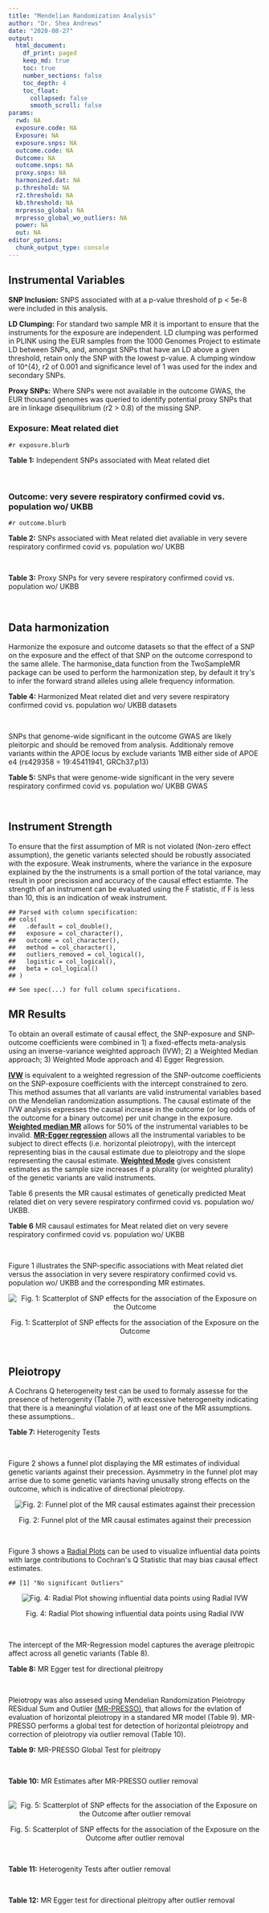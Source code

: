 ```yaml
---
title: "Mendelian Randomization Analysis"
author: "Dr. Shea Andrews"
date: "2020-08-27"
output:
  html_document:
    df_print: paged
    keep_md: true
    toc: true
    number_sections: false
    toc_depth: 4
    toc_float:
      collapsed: false
      smooth_scroll: false
params:
  rwd: NA
  exposure.code: NA
  Exposure: NA
  exposure.snps: NA
  outcome.code: NA
  Outcome: NA
  outcome.snps: NA
  proxy.snps: NA
  harmonized.dat: NA
  p.threshold: NA
  r2.threshold: NA
  kb.threshold: NA
  mrpresso_global: NA
  mrpresso_global_wo_outliers: NA
  power: NA
  out: NA
editor_options:
  chunk_output_type: console
---
```







## Instrumental Variables
**SNP Inclusion:** SNPS associated with at a p-value threshold of p < 5e-8 were included in this analysis.
<br>

**LD Clumping:** For standard two sample MR it is important to ensure that the instruments for the exposure are independent. LD clumping was performed in PLINK using the EUR samples from the 1000 Genomes Project to estimate LD between SNPs, and, amongst SNPs that have an LD above a given threshold, retain only the SNP with the lowest p-value. A clumping window of 10^{4}, r2 of 0.001 and significance level of 1 was used for the index and secondary SNPs.
<br>

**Proxy SNPs:** Where SNPs were not available in the outcome GWAS, the EUR thousand genomes was queried to identify potential proxy SNPs that are in linkage disequilibrium (r2 > 0.8) of the missing SNP.
<br>

### Exposure: Meat related diet
`#r exposure.blurb`
<br>

**Table 1:** Independent SNPs associated with Meat related diet
<div data-pagedtable="false">
  <script data-pagedtable-source type="application/json">
{"columns":[{"label":["SNP"],"name":[1],"type":["chr"],"align":["left"]},{"label":["CHROM"],"name":[2],"type":["dbl"],"align":["right"]},{"label":["POS"],"name":[3],"type":["dbl"],"align":["right"]},{"label":["REF"],"name":[4],"type":["chr"],"align":["left"]},{"label":["ALT"],"name":[5],"type":["chr"],"align":["left"]},{"label":["AF"],"name":[6],"type":["dbl"],"align":["right"]},{"label":["BETA"],"name":[7],"type":["dbl"],"align":["right"]},{"label":["SE"],"name":[8],"type":["dbl"],"align":["right"]},{"label":["Z"],"name":[9],"type":["dbl"],"align":["right"]},{"label":["P"],"name":[10],"type":["dbl"],"align":["right"]},{"label":["N"],"name":[11],"type":["dbl"],"align":["right"]},{"label":["TRAIT"],"name":[12],"type":["chr"],"align":["left"]}],"data":[{"1":"rs2815753","2":"1","3":"72812324","4":"G","5":"A","6":"0.601201","7":"-0.0183605","8":"0.00247730","9":"-7.41150","10":"1.2e-13","11":"335576","12":"meat_diet"},{"1":"rs506589","2":"1","3":"177894287","4":"T","5":"C","6":"0.206119","7":"-0.0164985","8":"0.00300566","9":"-5.48914","10":"4.0e-08","11":"335576","12":"meat_diet"},{"1":"rs36016753","2":"1","3":"187269477","4":"G","5":"A","6":"0.405961","7":"0.0139536","8":"0.00248123","9":"5.62366","10":"1.9e-08","11":"335576","12":"meat_diet"},{"1":"rs10900457","2":"1","3":"205146726","4":"G","5":"A","6":"0.621425","7":"-0.0143457","8":"0.00250486","9":"-5.72715","10":"1.0e-08","11":"335576","12":"meat_diet"},{"1":"rs62106258","2":"2","3":"417167","4":"T","5":"C","6":"0.048512","7":"0.0362759","8":"0.00564869","9":"6.42200","10":"1.3e-10","11":"335576","12":"meat_diet"},{"1":"rs7644667","2":"3","3":"69040601","4":"T","5":"C","6":"0.547560","7":"0.0142657","8":"0.00243810","9":"5.85115","10":"4.9e-09","11":"335576","12":"meat_diet"},{"1":"rs13340130","2":"3","3":"81790970","4":"A","5":"T","6":"0.346035","7":"0.0146033","8":"0.00255453","9":"5.71663","10":"1.1e-08","11":"335576","12":"meat_diet"},{"1":"rs701760","2":"4","3":"113439212","4":"C","5":"G","6":"0.483589","7":"-0.0134451","8":"0.00243618","9":"-5.51893","10":"3.4e-08","11":"335576","12":"meat_diet"},{"1":"rs300046","2":"5","3":"37081705","4":"A","5":"G","6":"0.453693","7":"0.0134073","8":"0.00245446","9":"5.46242","10":"4.7e-08","11":"335576","12":"meat_diet"},{"1":"rs10064431","2":"5","3":"92950673","4":"T","5":"C","6":"0.524467","7":"0.0159263","8":"0.00243369","9":"6.54410","10":"6.0e-11","11":"335576","12":"meat_diet"},{"1":"rs806794","2":"6","3":"26200677","4":"A","5":"G","6":"0.270603","7":"-0.0197927","8":"0.00273532","9":"-7.23597","10":"4.6e-13","11":"335576","12":"meat_diet"},{"1":"rs35797675","2":"7","3":"72878044","4":"T","5":"G","6":"0.212993","7":"-0.0199499","8":"0.00300577","9":"-6.63720","10":"3.2e-11","11":"335576","12":"meat_diet"},{"1":"rs11772832","2":"7","3":"135073047","4":"T","5":"C","6":"0.398899","7":"-0.0135343","8":"0.00248076","9":"-5.45571","10":"4.9e-08","11":"335576","12":"meat_diet"},{"1":"rs10125463","2":"9","3":"15677925","4":"A","5":"T","6":"0.506358","7":"0.0206152","8":"0.00244783","9":"8.42183","10":"3.7e-17","11":"335576","12":"meat_diet"},{"1":"rs6478868","2":"9","3":"131927092","4":"T","5":"C","6":"0.315903","7":"-0.0171298","8":"0.00262040","9":"-6.53709","10":"6.3e-11","11":"335576","12":"meat_diet"},{"1":"rs1912286","2":"10","3":"87318888","4":"G","5":"A","6":"0.665374","7":"0.0158809","8":"0.00257568","9":"6.16571","10":"7.0e-10","11":"335576","12":"meat_diet"},{"1":"rs3909727","2":"11","3":"126587382","4":"A","5":"G","6":"0.835788","7":"0.0185228","8":"0.00328005","9":"5.64711","10":"1.6e-08","11":"335576","12":"meat_diet"},{"1":"rs4759074","2":"12","3":"54664097","4":"C","5":"T","6":"0.410809","7":"0.0147949","8":"0.00246406","9":"6.00428","10":"1.9e-09","11":"335576","12":"meat_diet"},{"1":"rs12103229","2":"16","3":"74167594","4":"C","5":"A","6":"0.547810","7":"-0.0138449","8":"0.00244789","9":"-5.65585","10":"1.6e-08","11":"335576","12":"meat_diet"},{"1":"rs12232804","2":"19","3":"42677807","4":"C","5":"T","6":"0.112306","7":"0.0228620","8":"0.00385512","9":"5.93030","10":"3.0e-09","11":"335576","12":"meat_diet"},{"1":"rs429358","2":"19","3":"45411941","4":"T","5":"C","6":"0.155607","7":"-0.0242948","8":"0.00335552","9":"-7.24025","10":"4.5e-13","11":"335576","12":"meat_diet"},{"1":"rs79564737","2":"20","3":"43408372","4":"G","5":"A","6":"0.306786","7":"-0.0151755","8":"0.00264239","9":"-5.74310","10":"9.3e-09","11":"335576","12":"meat_diet"},{"1":"rs136528","2":"22","3":"27245262","4":"G","5":"C","6":"0.381980","7":"0.0149240","8":"0.00252151","9":"5.91868","10":"3.2e-09","11":"335576","12":"meat_diet"},{"1":"rs139911","2":"22","3":"40704052","4":"C","5":"T","6":"0.576683","7":"0.0141502","8":"0.00247127","9":"5.72588","10":"1.0e-08","11":"335576","12":"meat_diet"}],"options":{"columns":{"min":{},"max":[10]},"rows":{"min":[10],"max":[10]},"pages":{}}}
  </script>
</div>
<br>

### Outcome: very severe respiratory confirmed covid vs. population wo/ UKBB
`#r outcome.blurb`
<br>

**Table 2:** SNPs associated with Meat related diet avaliable in very severe respiratory confirmed covid vs. population wo/ UKBB
<div data-pagedtable="false">
  <script data-pagedtable-source type="application/json">
{"columns":[{"label":["SNP"],"name":[1],"type":["chr"],"align":["left"]},{"label":["CHROM"],"name":[2],"type":["dbl"],"align":["right"]},{"label":["POS"],"name":[3],"type":["dbl"],"align":["right"]},{"label":["REF"],"name":[4],"type":["chr"],"align":["left"]},{"label":["ALT"],"name":[5],"type":["chr"],"align":["left"]},{"label":["AF"],"name":[6],"type":["dbl"],"align":["right"]},{"label":["BETA"],"name":[7],"type":["dbl"],"align":["right"]},{"label":["SE"],"name":[8],"type":["dbl"],"align":["right"]},{"label":["Z"],"name":[9],"type":["dbl"],"align":["right"]},{"label":["P"],"name":[10],"type":["dbl"],"align":["right"]},{"label":["N"],"name":[11],"type":["dbl"],"align":["right"]},{"label":["TRAIT"],"name":[12],"type":["chr"],"align":["left"]}],"data":[{"1":"rs2815753","2":"1","3":"72812324","4":"G","5":"A","6":"0.6151180","7":"-2.1444e-01","8":"0.090656","9":"-2.3654253442","10":"0.01801","11":"2","12":"very_severe_respiratory_confirmed_covid_vs._population__woUKBB"},{"1":"rs506589","2":"1","3":"177894287","4":"T","5":"C","6":"0.1627910","7":"-2.4078e-03","8":"0.114470","9":"-0.0210343321","10":"0.98320","11":"2","12":"very_severe_respiratory_confirmed_covid_vs._population__woUKBB"},{"1":"rs36016753","2":"1","3":"187269477","4":"G","5":"A","6":"0.4233860","7":"-7.0657e-02","8":"0.086527","9":"-0.8165890416","10":"0.41420","11":"2","12":"very_severe_respiratory_confirmed_covid_vs._population__woUKBB"},{"1":"rs10900457","2":"1","3":"205146726","4":"G","5":"A","6":"0.5934310","7":"-5.6493e-02","8":"0.085653","9":"-0.6595565830","10":"0.50950","11":"2","12":"very_severe_respiratory_confirmed_covid_vs._population__woUKBB"},{"1":"rs62106258","2":"2","3":"417167","4":"T","5":"C","6":"0.0351322","7":"-1.0357e-02","8":"0.191550","9":"-0.0540694336","10":"0.95690","11":"2","12":"very_severe_respiratory_confirmed_covid_vs._population__woUKBB"},{"1":"rs7644667","2":"3","3":"69040601","4":"T","5":"C","6":"0.5276360","7":"-1.1273e-01","8":"0.084634","9":"-1.3319706028","10":"0.18290","11":"2","12":"very_severe_respiratory_confirmed_covid_vs._population__woUKBB"},{"1":"rs13340130","2":"3","3":"81790970","4":"A","5":"T","6":"0.3771860","7":"1.9581e-01","8":"0.092526","9":"2.1162700214","10":"0.03433","11":"2","12":"very_severe_respiratory_confirmed_covid_vs._population__woUKBB"},{"1":"rs701760","2":"4","3":"113439212","4":"C","5":"G","6":"0.4443840","7":"9.3442e-04","8":"0.084451","9":"0.0110646410","10":"0.99120","11":"2","12":"very_severe_respiratory_confirmed_covid_vs._population__woUKBB"},{"1":"rs300046","2":"5","3":"37081705","4":"A","5":"G","6":"0.4833940","7":"-2.2388e-05","8":"0.084863","9":"-0.0002638134","10":"0.99980","11":"2","12":"very_severe_respiratory_confirmed_covid_vs._population__woUKBB"},{"1":"rs10064431","2":"5","3":"92950673","4":"T","5":"C","6":"0.4847380","7":"-5.6942e-02","8":"0.085024","9":"-0.6697167858","10":"0.50300","11":"2","12":"very_severe_respiratory_confirmed_covid_vs._population__woUKBB"},{"1":"rs806794","2":"6","3":"26200677","4":"A","5":"G","6":"0.3497100","7":"4.2640e-02","8":"0.088015","9":"0.4844628756","10":"0.62810","11":"2","12":"very_severe_respiratory_confirmed_covid_vs._population__woUKBB"},{"1":"rs35797675","2":"7","3":"72878044","4":"T","5":"G","6":"0.2021910","7":"-2.2907e-01","8":"0.114840","9":"-1.9946882619","10":"0.04608","11":"2","12":"very_severe_respiratory_confirmed_covid_vs._population__woUKBB"},{"1":"rs11772832","2":"7","3":"135073047","4":"T","5":"C","6":"0.3783980","7":"-1.1634e-02","8":"0.085856","9":"-0.1355059635","10":"0.89220","11":"2","12":"very_severe_respiratory_confirmed_covid_vs._population__woUKBB"},{"1":"rs1912286","2":"10","3":"87318888","4":"G","5":"A","6":"0.7193400","7":"8.1424e-02","8":"0.086152","9":"0.9451202526","10":"0.34460","11":"2","12":"very_severe_respiratory_confirmed_covid_vs._population__woUKBB"},{"1":"rs4759074","2":"12","3":"54664097","4":"C","5":"T","6":"0.4335880","7":"4.3710e-02","8":"0.086813","9":"0.5034960202","10":"0.61460","11":"2","12":"very_severe_respiratory_confirmed_covid_vs._population__woUKBB"},{"1":"rs12103229","2":"16","3":"74167594","4":"C","5":"A","6":"0.5579580","7":"2.6770e-02","8":"0.085015","9":"0.3148856084","10":"0.75280","11":"2","12":"very_severe_respiratory_confirmed_covid_vs._population__woUKBB"},{"1":"rs12232804","2":"19","3":"42677807","4":"C","5":"T","6":"0.0881381","7":"1.4395e-01","8":"0.129570","9":"1.1109824805","10":"0.26660","11":"2","12":"very_severe_respiratory_confirmed_covid_vs._population__woUKBB"},{"1":"rs429358","2":"19","3":"45411941","4":"T","5":"C","6":"0.1318100","7":"1.1958e-01","8":"0.141130","9":"0.8473039042","10":"0.39680","11":"2","12":"very_severe_respiratory_confirmed_covid_vs._population__woUKBB"},{"1":"rs79564737","2":"20","3":"43408372","4":"G","5":"A","6":"0.2762250","7":"-1.6152e-01","8":"0.094051","9":"-1.7173661099","10":"0.08591","11":"2","12":"very_severe_respiratory_confirmed_covid_vs._population__woUKBB"},{"1":"rs136528","2":"22","3":"27245262","4":"G","5":"C","6":"0.3930910","7":"2.6123e-02","8":"0.089364","9":"0.2923212927","10":"0.77000","11":"2","12":"very_severe_respiratory_confirmed_covid_vs._population__woUKBB"},{"1":"rs139911","2":"22","3":"40704052","4":"C","5":"T","6":"0.5937390","7":"-2.5609e-02","8":"0.086790","9":"-0.2950685563","10":"0.76790","11":"2","12":"very_severe_respiratory_confirmed_covid_vs._population__woUKBB"},{"1":"rs10125463","2":"NA","3":"NA","4":"NA","5":"NA","6":"NA","7":"NA","8":"NA","9":"NA","10":"NA","11":"NA","12":"NA"},{"1":"rs6478868","2":"NA","3":"NA","4":"NA","5":"NA","6":"NA","7":"NA","8":"NA","9":"NA","10":"NA","11":"NA","12":"NA"},{"1":"rs3909727","2":"NA","3":"NA","4":"NA","5":"NA","6":"NA","7":"NA","8":"NA","9":"NA","10":"NA","11":"NA","12":"NA"}],"options":{"columns":{"min":{},"max":[10]},"rows":{"min":[10],"max":[10]},"pages":{}}}
  </script>
</div>
<br>

**Table 3:** Proxy SNPs for very severe respiratory confirmed covid vs. population wo/ UKBB
<div data-pagedtable="false">
  <script data-pagedtable-source type="application/json">
{"columns":[{"label":["target_snp"],"name":[1],"type":["chr"],"align":["left"]},{"label":["proxy_snp"],"name":[2],"type":["chr"],"align":["left"]},{"label":["ld.r2"],"name":[3],"type":["dbl"],"align":["right"]},{"label":["Dprime"],"name":[4],"type":["dbl"],"align":["right"]},{"label":["PHASE"],"name":[5],"type":["chr"],"align":["left"]},{"label":["X12"],"name":[6],"type":["lgl"],"align":["right"]},{"label":["CHROM"],"name":[7],"type":["dbl"],"align":["right"]},{"label":["POS"],"name":[8],"type":["dbl"],"align":["right"]},{"label":["REF.proxy"],"name":[9],"type":["chr"],"align":["left"]},{"label":["ALT.proxy"],"name":[10],"type":["chr"],"align":["left"]},{"label":["AF"],"name":[11],"type":["dbl"],"align":["right"]},{"label":["BETA"],"name":[12],"type":["dbl"],"align":["right"]},{"label":["SE"],"name":[13],"type":["dbl"],"align":["right"]},{"label":["Z"],"name":[14],"type":["dbl"],"align":["right"]},{"label":["P"],"name":[15],"type":["dbl"],"align":["right"]},{"label":["N"],"name":[16],"type":["dbl"],"align":["right"]},{"label":["TRAIT"],"name":[17],"type":["chr"],"align":["left"]},{"label":["ref"],"name":[18],"type":["chr"],"align":["left"]},{"label":["ref.proxy"],"name":[19],"type":["chr"],"align":["left"]},{"label":["alt"],"name":[20],"type":["chr"],"align":["left"]},{"label":["alt.proxy"],"name":[21],"type":["chr"],"align":["left"]},{"label":["ALT"],"name":[22],"type":["chr"],"align":["left"]},{"label":["REF"],"name":[23],"type":["chr"],"align":["left"]},{"label":["proxy.outcome"],"name":[24],"type":["lgl"],"align":["right"]}],"data":[{"1":"rs10125463","2":"rs6474946","3":"0.992051","4":"1","5":"TT/AC","6":"NA","7":"9","8":"15674969","9":"C","10":"T","11":"0.504380","12":"0.0817460","13":"0.084358","14":"0.96903672","15":"0.3325","16":"2","17":"very_severe_respiratory_confirmed_covid_vs._population__woUKBB","18":"T","19":"T","20":"A","21":"C","22":"T","23":"A","24":"TRUE"},{"1":"rs6478868","2":"rs12057089","3":"0.990173","4":"1","5":"CT/TC","6":"NA","7":"9","8":"131929957","9":"C","10":"T","11":"0.264627","12":"-0.0082661","13":"0.093163","14":"-0.08872728","15":"0.9293","16":"2","17":"very_severe_respiratory_confirmed_covid_vs._population__woUKBB","18":"C","19":"T","20":"T","21":"C","22":"C","23":"T","24":"TRUE"},{"1":"rs3909727","2":"rs3909726","3":"1.000000","4":"1","5":"AG/GA","6":"NA","7":"11","8":"126587391","9":"G","10":"A","11":"0.840235","12":"0.1123700","13":"0.110580","14":"1.01618738","15":"0.3095","16":"2","17":"very_severe_respiratory_confirmed_covid_vs._population__woUKBB","18":"A","19":"G","20":"G","21":"A","22":"G","23":"A","24":"TRUE"}],"options":{"columns":{"min":{},"max":[10]},"rows":{"min":[10],"max":[10]},"pages":{}}}
  </script>
</div>
<br>

## Data harmonization
Harmonize the exposure and outcome datasets so that the effect of a SNP on the exposure and the effect of that SNP on the outcome correspond to the same allele. The harmonise_data function from the TwoSampleMR package can be used to perform the harmonization step, by default it try's to infer the forward strand alleles using allele frequency information.
<br>

**Table 4:** Harmonized Meat related diet and very severe respiratory confirmed covid vs. population wo/ UKBB datasets
<div data-pagedtable="false">
  <script data-pagedtable-source type="application/json">
{"columns":[{"label":["SNP"],"name":[1],"type":["chr"],"align":["left"]},{"label":["effect_allele.exposure"],"name":[2],"type":["chr"],"align":["left"]},{"label":["other_allele.exposure"],"name":[3],"type":["chr"],"align":["left"]},{"label":["effect_allele.outcome"],"name":[4],"type":["chr"],"align":["left"]},{"label":["other_allele.outcome"],"name":[5],"type":["chr"],"align":["left"]},{"label":["beta.exposure"],"name":[6],"type":["dbl"],"align":["right"]},{"label":["beta.outcome"],"name":[7],"type":["dbl"],"align":["right"]},{"label":["eaf.exposure"],"name":[8],"type":["dbl"],"align":["right"]},{"label":["eaf.outcome"],"name":[9],"type":["dbl"],"align":["right"]},{"label":["remove"],"name":[10],"type":["lgl"],"align":["right"]},{"label":["palindromic"],"name":[11],"type":["lgl"],"align":["right"]},{"label":["ambiguous"],"name":[12],"type":["lgl"],"align":["right"]},{"label":["id.outcome"],"name":[13],"type":["chr"],"align":["left"]},{"label":["chr.outcome"],"name":[14],"type":["dbl"],"align":["right"]},{"label":["pos.outcome"],"name":[15],"type":["dbl"],"align":["right"]},{"label":["se.outcome"],"name":[16],"type":["dbl"],"align":["right"]},{"label":["z.outcome"],"name":[17],"type":["dbl"],"align":["right"]},{"label":["pval.outcome"],"name":[18],"type":["dbl"],"align":["right"]},{"label":["samplesize.outcome"],"name":[19],"type":["dbl"],"align":["right"]},{"label":["outcome"],"name":[20],"type":["chr"],"align":["left"]},{"label":["mr_keep.outcome"],"name":[21],"type":["lgl"],"align":["right"]},{"label":["pval_origin.outcome"],"name":[22],"type":["chr"],"align":["left"]},{"label":["chr.exposure"],"name":[23],"type":["dbl"],"align":["right"]},{"label":["pos.exposure"],"name":[24],"type":["dbl"],"align":["right"]},{"label":["se.exposure"],"name":[25],"type":["dbl"],"align":["right"]},{"label":["z.exposure"],"name":[26],"type":["dbl"],"align":["right"]},{"label":["pval.exposure"],"name":[27],"type":["dbl"],"align":["right"]},{"label":["samplesize.exposure"],"name":[28],"type":["dbl"],"align":["right"]},{"label":["exposure"],"name":[29],"type":["chr"],"align":["left"]},{"label":["mr_keep.exposure"],"name":[30],"type":["lgl"],"align":["right"]},{"label":["pval_origin.exposure"],"name":[31],"type":["chr"],"align":["left"]},{"label":["id.exposure"],"name":[32],"type":["chr"],"align":["left"]},{"label":["action"],"name":[33],"type":["dbl"],"align":["right"]},{"label":["mr_keep"],"name":[34],"type":["lgl"],"align":["right"]},{"label":["pt"],"name":[35],"type":["dbl"],"align":["right"]},{"label":["pleitropy_keep"],"name":[36],"type":["lgl"],"align":["right"]},{"label":["mrpresso_RSSobs"],"name":[37],"type":["lgl"],"align":["right"]},{"label":["mrpresso_pval"],"name":[38],"type":["lgl"],"align":["right"]},{"label":["mrpresso_keep"],"name":[39],"type":["lgl"],"align":["right"]}],"data":[{"1":"rs10064431","2":"C","3":"T","4":"C","5":"T","6":"0.0159263","7":"-5.6942e-02","8":"0.524467","9":"0.4847380","10":"FALSE","11":"FALSE","12":"FALSE","13":"azzrXd","14":"5","15":"92950673","16":"0.085024","17":"-0.6697167858","18":"0.50300","19":"2","20":"covidhgi2020anaA2v2woUKBB","21":"TRUE","22":"reported","23":"5","24":"92950673","25":"0.00243369","26":"6.54410","27":"6.0e-11","28":"335576","29":"Niarchou2020meat","30":"TRUE","31":"reported","32":"emd8SJ","33":"2","34":"TRUE","35":"5e-08","36":"TRUE","37":"NA","38":"NA","39":"TRUE"},{"1":"rs10125463","2":"T","3":"A","4":"T","5":"A","6":"0.0206152","7":"8.1746e-02","8":"0.506358","9":"0.5043800","10":"FALSE","11":"TRUE","12":"TRUE","13":"azzrXd","14":"9","15":"15674969","16":"0.084358","17":"0.9690367244","18":"0.33250","19":"2","20":"covidhgi2020anaA2v2woUKBB","21":"TRUE","22":"reported","23":"9","24":"15677925","25":"0.00244783","26":"8.42183","27":"3.7e-17","28":"335576","29":"Niarchou2020meat","30":"TRUE","31":"reported","32":"emd8SJ","33":"2","34":"FALSE","35":"5e-08","36":"TRUE","37":"NA","38":"NA","39":"NA"},{"1":"rs10900457","2":"A","3":"G","4":"A","5":"G","6":"-0.0143457","7":"-5.6493e-02","8":"0.621425","9":"0.5934310","10":"FALSE","11":"FALSE","12":"FALSE","13":"azzrXd","14":"1","15":"205146726","16":"0.085653","17":"-0.6595565830","18":"0.50950","19":"2","20":"covidhgi2020anaA2v2woUKBB","21":"TRUE","22":"reported","23":"1","24":"205146726","25":"0.00250486","26":"-5.72715","27":"1.0e-08","28":"335576","29":"Niarchou2020meat","30":"TRUE","31":"reported","32":"emd8SJ","33":"2","34":"TRUE","35":"5e-08","36":"TRUE","37":"NA","38":"NA","39":"TRUE"},{"1":"rs11772832","2":"C","3":"T","4":"C","5":"T","6":"-0.0135343","7":"-1.1634e-02","8":"0.398899","9":"0.3783980","10":"FALSE","11":"FALSE","12":"FALSE","13":"azzrXd","14":"7","15":"135073047","16":"0.085856","17":"-0.1355059635","18":"0.89220","19":"2","20":"covidhgi2020anaA2v2woUKBB","21":"TRUE","22":"reported","23":"7","24":"135073047","25":"0.00248076","26":"-5.45571","27":"4.9e-08","28":"335576","29":"Niarchou2020meat","30":"TRUE","31":"reported","32":"emd8SJ","33":"2","34":"TRUE","35":"5e-08","36":"TRUE","37":"NA","38":"NA","39":"TRUE"},{"1":"rs12103229","2":"A","3":"C","4":"A","5":"C","6":"-0.0138449","7":"2.6770e-02","8":"0.547810","9":"0.5579580","10":"FALSE","11":"FALSE","12":"FALSE","13":"azzrXd","14":"16","15":"74167594","16":"0.085015","17":"0.3148856084","18":"0.75280","19":"2","20":"covidhgi2020anaA2v2woUKBB","21":"TRUE","22":"reported","23":"16","24":"74167594","25":"0.00244789","26":"-5.65585","27":"1.6e-08","28":"335576","29":"Niarchou2020meat","30":"TRUE","31":"reported","32":"emd8SJ","33":"2","34":"TRUE","35":"5e-08","36":"TRUE","37":"NA","38":"NA","39":"TRUE"},{"1":"rs12232804","2":"T","3":"C","4":"T","5":"C","6":"0.0228620","7":"1.4395e-01","8":"0.112306","9":"0.0881381","10":"FALSE","11":"FALSE","12":"FALSE","13":"azzrXd","14":"19","15":"42677807","16":"0.129570","17":"1.1109824805","18":"0.26660","19":"2","20":"covidhgi2020anaA2v2woUKBB","21":"TRUE","22":"reported","23":"19","24":"42677807","25":"0.00385512","26":"5.93030","27":"3.0e-09","28":"335576","29":"Niarchou2020meat","30":"TRUE","31":"reported","32":"emd8SJ","33":"2","34":"TRUE","35":"5e-08","36":"TRUE","37":"NA","38":"NA","39":"TRUE"},{"1":"rs13340130","2":"T","3":"A","4":"T","5":"A","6":"0.0146033","7":"1.9581e-01","8":"0.346035","9":"0.3771860","10":"FALSE","11":"TRUE","12":"FALSE","13":"azzrXd","14":"3","15":"81790970","16":"0.092526","17":"2.1162700214","18":"0.03433","19":"2","20":"covidhgi2020anaA2v2woUKBB","21":"TRUE","22":"reported","23":"3","24":"81790970","25":"0.00255453","26":"5.71663","27":"1.1e-08","28":"335576","29":"Niarchou2020meat","30":"TRUE","31":"reported","32":"emd8SJ","33":"2","34":"TRUE","35":"5e-08","36":"TRUE","37":"NA","38":"NA","39":"TRUE"},{"1":"rs136528","2":"C","3":"G","4":"C","5":"G","6":"0.0149240","7":"2.6123e-02","8":"0.381980","9":"0.3930910","10":"FALSE","11":"TRUE","12":"FALSE","13":"azzrXd","14":"22","15":"27245262","16":"0.089364","17":"0.2923212927","18":"0.77000","19":"2","20":"covidhgi2020anaA2v2woUKBB","21":"TRUE","22":"reported","23":"22","24":"27245262","25":"0.00252151","26":"5.91868","27":"3.2e-09","28":"335576","29":"Niarchou2020meat","30":"TRUE","31":"reported","32":"emd8SJ","33":"2","34":"TRUE","35":"5e-08","36":"TRUE","37":"NA","38":"NA","39":"TRUE"},{"1":"rs139911","2":"T","3":"C","4":"T","5":"C","6":"0.0141502","7":"-2.5609e-02","8":"0.576683","9":"0.5937390","10":"FALSE","11":"FALSE","12":"FALSE","13":"azzrXd","14":"22","15":"40704052","16":"0.086790","17":"-0.2950685563","18":"0.76790","19":"2","20":"covidhgi2020anaA2v2woUKBB","21":"TRUE","22":"reported","23":"22","24":"40704052","25":"0.00247127","26":"5.72588","27":"1.0e-08","28":"335576","29":"Niarchou2020meat","30":"TRUE","31":"reported","32":"emd8SJ","33":"2","34":"TRUE","35":"5e-08","36":"TRUE","37":"NA","38":"NA","39":"TRUE"},{"1":"rs1912286","2":"A","3":"G","4":"A","5":"G","6":"0.0158809","7":"8.1424e-02","8":"0.665374","9":"0.7193400","10":"FALSE","11":"FALSE","12":"FALSE","13":"azzrXd","14":"10","15":"87318888","16":"0.086152","17":"0.9451202526","18":"0.34460","19":"2","20":"covidhgi2020anaA2v2woUKBB","21":"TRUE","22":"reported","23":"10","24":"87318888","25":"0.00257568","26":"6.16571","27":"7.0e-10","28":"335576","29":"Niarchou2020meat","30":"TRUE","31":"reported","32":"emd8SJ","33":"2","34":"TRUE","35":"5e-08","36":"TRUE","37":"NA","38":"NA","39":"TRUE"},{"1":"rs2815753","2":"A","3":"G","4":"A","5":"G","6":"-0.0183605","7":"-2.1444e-01","8":"0.601201","9":"0.6151180","10":"FALSE","11":"FALSE","12":"FALSE","13":"azzrXd","14":"1","15":"72812324","16":"0.090656","17":"-2.3654253442","18":"0.01801","19":"2","20":"covidhgi2020anaA2v2woUKBB","21":"TRUE","22":"reported","23":"1","24":"72812324","25":"0.00247730","26":"-7.41150","27":"1.2e-13","28":"335576","29":"Niarchou2020meat","30":"TRUE","31":"reported","32":"emd8SJ","33":"2","34":"TRUE","35":"5e-08","36":"TRUE","37":"NA","38":"NA","39":"TRUE"},{"1":"rs300046","2":"G","3":"A","4":"G","5":"A","6":"0.0134073","7":"-2.2388e-05","8":"0.453693","9":"0.4833940","10":"FALSE","11":"FALSE","12":"FALSE","13":"azzrXd","14":"5","15":"37081705","16":"0.084863","17":"-0.0002638134","18":"0.99980","19":"2","20":"covidhgi2020anaA2v2woUKBB","21":"TRUE","22":"reported","23":"5","24":"37081705","25":"0.00245446","26":"5.46242","27":"4.7e-08","28":"335576","29":"Niarchou2020meat","30":"TRUE","31":"reported","32":"emd8SJ","33":"2","34":"TRUE","35":"5e-08","36":"TRUE","37":"NA","38":"NA","39":"TRUE"},{"1":"rs35797675","2":"G","3":"T","4":"G","5":"T","6":"-0.0199499","7":"-2.2907e-01","8":"0.212993","9":"0.2021910","10":"FALSE","11":"FALSE","12":"FALSE","13":"azzrXd","14":"7","15":"72878044","16":"0.114840","17":"-1.9946882619","18":"0.04608","19":"2","20":"covidhgi2020anaA2v2woUKBB","21":"TRUE","22":"reported","23":"7","24":"72878044","25":"0.00300577","26":"-6.63720","27":"3.2e-11","28":"335576","29":"Niarchou2020meat","30":"TRUE","31":"reported","32":"emd8SJ","33":"2","34":"TRUE","35":"5e-08","36":"TRUE","37":"NA","38":"NA","39":"TRUE"},{"1":"rs36016753","2":"A","3":"G","4":"A","5":"G","6":"0.0139536","7":"-7.0657e-02","8":"0.405961","9":"0.4233860","10":"FALSE","11":"FALSE","12":"FALSE","13":"azzrXd","14":"1","15":"187269477","16":"0.086527","17":"-0.8165890416","18":"0.41420","19":"2","20":"covidhgi2020anaA2v2woUKBB","21":"TRUE","22":"reported","23":"1","24":"187269477","25":"0.00248123","26":"5.62366","27":"1.9e-08","28":"335576","29":"Niarchou2020meat","30":"TRUE","31":"reported","32":"emd8SJ","33":"2","34":"TRUE","35":"5e-08","36":"TRUE","37":"NA","38":"NA","39":"TRUE"},{"1":"rs3909727","2":"G","3":"A","4":"G","5":"A","6":"0.0185228","7":"1.1237e-01","8":"0.835788","9":"0.8402350","10":"FALSE","11":"FALSE","12":"FALSE","13":"azzrXd","14":"11","15":"126587391","16":"0.110580","17":"1.0161873757","18":"0.30950","19":"2","20":"covidhgi2020anaA2v2woUKBB","21":"TRUE","22":"reported","23":"11","24":"126587382","25":"0.00328005","26":"5.64711","27":"1.6e-08","28":"335576","29":"Niarchou2020meat","30":"TRUE","31":"reported","32":"emd8SJ","33":"2","34":"TRUE","35":"5e-08","36":"TRUE","37":"NA","38":"NA","39":"TRUE"},{"1":"rs429358","2":"C","3":"T","4":"C","5":"T","6":"-0.0242948","7":"1.1958e-01","8":"0.155607","9":"0.1318100","10":"FALSE","11":"FALSE","12":"FALSE","13":"azzrXd","14":"19","15":"45411941","16":"0.141130","17":"0.8473039042","18":"0.39680","19":"2","20":"covidhgi2020anaA2v2woUKBB","21":"TRUE","22":"reported","23":"19","24":"45411941","25":"0.00335552","26":"-7.24025","27":"4.5e-13","28":"335576","29":"Niarchou2020meat","30":"TRUE","31":"reported","32":"emd8SJ","33":"2","34":"TRUE","35":"5e-08","36":"TRUE","37":"NA","38":"NA","39":"TRUE"},{"1":"rs4759074","2":"T","3":"C","4":"T","5":"C","6":"0.0147949","7":"4.3710e-02","8":"0.410809","9":"0.4335880","10":"FALSE","11":"FALSE","12":"FALSE","13":"azzrXd","14":"12","15":"54664097","16":"0.086813","17":"0.5034960202","18":"0.61460","19":"2","20":"covidhgi2020anaA2v2woUKBB","21":"TRUE","22":"reported","23":"12","24":"54664097","25":"0.00246406","26":"6.00428","27":"1.9e-09","28":"335576","29":"Niarchou2020meat","30":"TRUE","31":"reported","32":"emd8SJ","33":"2","34":"TRUE","35":"5e-08","36":"TRUE","37":"NA","38":"NA","39":"TRUE"},{"1":"rs506589","2":"C","3":"T","4":"C","5":"T","6":"-0.0164985","7":"-2.4078e-03","8":"0.206119","9":"0.1627910","10":"FALSE","11":"FALSE","12":"FALSE","13":"azzrXd","14":"1","15":"177894287","16":"0.114470","17":"-0.0210343321","18":"0.98320","19":"2","20":"covidhgi2020anaA2v2woUKBB","21":"TRUE","22":"reported","23":"1","24":"177894287","25":"0.00300566","26":"-5.48914","27":"4.0e-08","28":"335576","29":"Niarchou2020meat","30":"TRUE","31":"reported","32":"emd8SJ","33":"2","34":"TRUE","35":"5e-08","36":"TRUE","37":"NA","38":"NA","39":"TRUE"},{"1":"rs62106258","2":"C","3":"T","4":"C","5":"T","6":"0.0362759","7":"-1.0357e-02","8":"0.048512","9":"0.0351322","10":"FALSE","11":"FALSE","12":"FALSE","13":"azzrXd","14":"2","15":"417167","16":"0.191550","17":"-0.0540694336","18":"0.95690","19":"2","20":"covidhgi2020anaA2v2woUKBB","21":"TRUE","22":"reported","23":"2","24":"417167","25":"0.00564869","26":"6.42200","27":"1.3e-10","28":"335576","29":"Niarchou2020meat","30":"TRUE","31":"reported","32":"emd8SJ","33":"2","34":"TRUE","35":"5e-08","36":"TRUE","37":"NA","38":"NA","39":"TRUE"},{"1":"rs6478868","2":"C","3":"T","4":"C","5":"T","6":"-0.0171298","7":"-8.2661e-03","8":"0.315903","9":"0.2646270","10":"FALSE","11":"FALSE","12":"FALSE","13":"azzrXd","14":"9","15":"131929957","16":"0.093163","17":"-0.0887272844","18":"0.92930","19":"2","20":"covidhgi2020anaA2v2woUKBB","21":"TRUE","22":"reported","23":"9","24":"131927092","25":"0.00262040","26":"-6.53709","27":"6.3e-11","28":"335576","29":"Niarchou2020meat","30":"TRUE","31":"reported","32":"emd8SJ","33":"2","34":"TRUE","35":"5e-08","36":"TRUE","37":"NA","38":"NA","39":"TRUE"},{"1":"rs701760","2":"G","3":"C","4":"G","5":"C","6":"-0.0134451","7":"9.3442e-04","8":"0.483589","9":"0.4443840","10":"FALSE","11":"TRUE","12":"TRUE","13":"azzrXd","14":"4","15":"113439212","16":"0.084451","17":"0.0110646410","18":"0.99120","19":"2","20":"covidhgi2020anaA2v2woUKBB","21":"TRUE","22":"reported","23":"4","24":"113439212","25":"0.00243618","26":"-5.51893","27":"3.4e-08","28":"335576","29":"Niarchou2020meat","30":"TRUE","31":"reported","32":"emd8SJ","33":"2","34":"FALSE","35":"5e-08","36":"TRUE","37":"NA","38":"NA","39":"NA"},{"1":"rs7644667","2":"C","3":"T","4":"C","5":"T","6":"0.0142657","7":"-1.1273e-01","8":"0.547560","9":"0.5276360","10":"FALSE","11":"FALSE","12":"FALSE","13":"azzrXd","14":"3","15":"69040601","16":"0.084634","17":"-1.3319706028","18":"0.18290","19":"2","20":"covidhgi2020anaA2v2woUKBB","21":"TRUE","22":"reported","23":"3","24":"69040601","25":"0.00243810","26":"5.85115","27":"4.9e-09","28":"335576","29":"Niarchou2020meat","30":"TRUE","31":"reported","32":"emd8SJ","33":"2","34":"TRUE","35":"5e-08","36":"TRUE","37":"NA","38":"NA","39":"TRUE"},{"1":"rs79564737","2":"A","3":"G","4":"A","5":"G","6":"-0.0151755","7":"-1.6152e-01","8":"0.306786","9":"0.2762250","10":"FALSE","11":"FALSE","12":"FALSE","13":"azzrXd","14":"20","15":"43408372","16":"0.094051","17":"-1.7173661099","18":"0.08591","19":"2","20":"covidhgi2020anaA2v2woUKBB","21":"TRUE","22":"reported","23":"20","24":"43408372","25":"0.00264239","26":"-5.74310","27":"9.3e-09","28":"335576","29":"Niarchou2020meat","30":"TRUE","31":"reported","32":"emd8SJ","33":"2","34":"TRUE","35":"5e-08","36":"TRUE","37":"NA","38":"NA","39":"TRUE"},{"1":"rs806794","2":"G","3":"A","4":"G","5":"A","6":"-0.0197927","7":"4.2640e-02","8":"0.270603","9":"0.3497100","10":"FALSE","11":"FALSE","12":"FALSE","13":"azzrXd","14":"6","15":"26200677","16":"0.088015","17":"0.4844628756","18":"0.62810","19":"2","20":"covidhgi2020anaA2v2woUKBB","21":"TRUE","22":"reported","23":"6","24":"26200677","25":"0.00273532","26":"-7.23597","27":"4.6e-13","28":"335576","29":"Niarchou2020meat","30":"TRUE","31":"reported","32":"emd8SJ","33":"2","34":"TRUE","35":"5e-08","36":"TRUE","37":"NA","38":"NA","39":"TRUE"}],"options":{"columns":{"min":{},"max":[10]},"rows":{"min":[10],"max":[10]},"pages":{}}}
  </script>
</div>
<br>

SNPs that genome-wide significant in the outcome GWAS are likely pleitorpic and should be removed from analysis. Additionaly remove variants within the APOE locus by exclude variants 1MB either side of APOE e4 (rs429358 = 19:45411941, GRCh37.p13)
<br>


**Table 5:** SNPs that were genome-wide significant in the very severe respiratory confirmed covid vs. population wo/ UKBB GWAS
<div data-pagedtable="false">
  <script data-pagedtable-source type="application/json">
{"columns":[{"label":["SNP"],"name":[1],"type":["chr"],"align":["left"]},{"label":["chr.outcome"],"name":[2],"type":["dbl"],"align":["right"]},{"label":["pos.outcome"],"name":[3],"type":["dbl"],"align":["right"]},{"label":["pval.exposure"],"name":[4],"type":["dbl"],"align":["right"]},{"label":["pval.outcome"],"name":[5],"type":["dbl"],"align":["right"]}],"data":[],"options":{"columns":{"min":{},"max":[10]},"rows":{"min":[10],"max":[10]},"pages":{}}}
  </script>
</div>
<br>


## Instrument Strength
To ensure that the first assumption of MR is not violated (Non-zero effect assumption), the genetic variants selected should be robustly associated with the exposure. Weak instruments, where the variance in the exposure explained by the the instruments is a small portion of the total variance, may result in poor precission and accuracy of the causal effect estiamte. The strength of an instrument can be evaluated using the F statistic, if F is less than 10, this is an indication of weak instrument.


```
## Parsed with column specification:
## cols(
##   .default = col_double(),
##   exposure = col_character(),
##   outcome = col_character(),
##   method = col_character(),
##   outliers_removed = col_logical(),
##   logistic = col_logical(),
##   beta = col_logical()
## )
```

```
## See spec(...) for full column specifications.
```

<div data-pagedtable="false">
  <script data-pagedtable-source type="application/json">
{"columns":[{"label":["outliers_removed"],"name":[1],"type":["lgl"],"align":["right"]},{"label":["pve.exposure"],"name":[2],"type":["dbl"],"align":["right"]},{"label":["F"],"name":[3],"type":["dbl"],"align":["right"]},{"label":["Alpha"],"name":[4],"type":["dbl"],"align":["right"]},{"label":["NCP"],"name":[5],"type":["dbl"],"align":["right"]},{"label":["Power"],"name":[6],"type":["dbl"],"align":["right"]}],"data":[{"1":"FALSE","2":"0.002460751","3":"37.62497","4":"0.05","5":"-28.38615","6":"NaN"}],"options":{"columns":{"min":{},"max":[10]},"rows":{"min":[10],"max":[10]},"pages":{}}}
  </script>
</div>

##  MR Results
To obtain an overall estimate of causal effect, the SNP-exposure and SNP-outcome coefficients were combined in 1) a fixed-effects meta-analysis using an inverse-variance weighted approach (IVW); 2) a Weighted Median approach; 3) Weighted Mode approach and 4) Egger Regression.


[**IVW**](https://doi.org/10.1002/gepi.21758) is equivalent to a weighted regression of the SNP-outcome coefficients on the SNP-exposure coefficients with the intercept constrained to zero. This method assumes that all variants are valid instrumental variables based on the Mendelian randomization assumptions. The causal estimate of the IVW analysis expresses the causal increase in the outcome (or log odds of the outcome for a binary outcome) per unit change in the exposure. [**Weighted median MR**](https://doi.org/10.1002/gepi.21965) allows for 50% of the instrumental variables to be invalid. [**MR-Egger regression**](https://doi.org/10.1093/ije/dyw220) allows all the instrumental variables to be subject to direct effects (i.e. horizontal pleiotropy), with the intercept representing bias in the causal estimate due to pleiotropy and the slope representing the causal estimate. [**Weighted Mode**](https://doi.org/10.1093/ije/dyx102) gives consistent estimates as the sample size increases if a plurality (or weighted plurality) of the genetic variants are valid instruments.
<br>



Table 6 presents the MR causal estimates of genetically predicted Meat related diet on very severe respiratory confirmed covid vs. population wo/ UKBB.
<br>

**Table 6** MR causaul estimates for Meat related diet on very severe respiratory confirmed covid vs. population wo/ UKBB
<div data-pagedtable="false">
  <script data-pagedtable-source type="application/json">
{"columns":[{"label":["id.exposure"],"name":[1],"type":["chr"],"align":["left"]},{"label":["id.outcome"],"name":[2],"type":["chr"],"align":["left"]},{"label":["outcome"],"name":[3],"type":["fctr"],"align":["left"]},{"label":["exposure"],"name":[4],"type":["fctr"],"align":["left"]},{"label":["method"],"name":[5],"type":["fctr"],"align":["left"]},{"label":["nsnp"],"name":[6],"type":["int"],"align":["right"]},{"label":["b"],"name":[7],"type":["dbl"],"align":["right"]},{"label":["se"],"name":[8],"type":["dbl"],"align":["right"]},{"label":["pval"],"name":[9],"type":["dbl"],"align":["right"]}],"data":[{"1":"emd8SJ","2":"azzrXd","3":"covidhgi2020anaA2v2woUKBB","4":"Niarchou2020meat","5":"Inverse variance weighted (fixed effects)","6":"22","7":"2.1358334","8":"1.227788","9":"0.08193314"},{"1":"emd8SJ","2":"azzrXd","3":"covidhgi2020anaA2v2woUKBB","4":"Niarchou2020meat","5":"Weighted median","6":"22","7":"0.5405536","8":"1.758175","9":"0.75849969"},{"1":"emd8SJ","2":"azzrXd","3":"covidhgi2020anaA2v2woUKBB","4":"Niarchou2020meat","5":"Weighted mode","6":"22","7":"-0.5140884","8":"3.309278","9":"0.87803079"},{"1":"emd8SJ","2":"azzrXd","3":"covidhgi2020anaA2v2woUKBB","4":"Niarchou2020meat","5":"MR Egger","6":"22","7":"4.2724870","8":"6.396524","9":"0.51180768"}],"options":{"columns":{"min":{},"max":[10]},"rows":{"min":[10],"max":[10]},"pages":{}}}
  </script>
</div>
<br>

Figure 1 illustrates the SNP-specific associations with Meat related diet versus the association in very severe respiratory confirmed covid vs. population wo/ UKBB and the corresponding MR estimates.
<br>

<div class="figure" style="text-align: center">
<img src="/sc/arion/projects/LOAD/shea/Projects/MRcovid/results/MRcovid/Niarchou2020meat/covidhgi2020anaA2v2woUKBB/Niarchou2020meat_5e-8_covidhgi2020anaA2v2woUKBB_MR_Analaysis_files/figure-html/scatter_plot-1.png" alt="Fig. 1: Scatterplot of SNP effects for the association of the Exposure on the Outcome"  />
<p class="caption">Fig. 1: Scatterplot of SNP effects for the association of the Exposure on the Outcome</p>
</div>
<br>


## Pleiotropy
A Cochrans Q heterogeneity test can be used to formaly assesse for the presence of heterogenity (Table 7), with excessive heterogeneity indicating that there is a meaningful violation of at least one of the MR assumptions.
these assumptions..
<br>

**Table 7:** Heterogenity Tests
<div data-pagedtable="false">
  <script data-pagedtable-source type="application/json">
{"columns":[{"label":["id.exposure"],"name":[1],"type":["chr"],"align":["left"]},{"label":["id.outcome"],"name":[2],"type":["chr"],"align":["left"]},{"label":["outcome"],"name":[3],"type":["fctr"],"align":["left"]},{"label":["exposure"],"name":[4],"type":["fctr"],"align":["left"]},{"label":["method"],"name":[5],"type":["fctr"],"align":["left"]},{"label":["Q"],"name":[6],"type":["dbl"],"align":["right"]},{"label":["Q_df"],"name":[7],"type":["dbl"],"align":["right"]},{"label":["Q_pval"],"name":[8],"type":["dbl"],"align":["right"]}],"data":[{"1":"emd8SJ","2":"azzrXd","3":"covidhgi2020anaA2v2woUKBB","4":"Niarchou2020meat","5":"MR Egger","6":"21.84095","7":"20","8":"0.3492031"},{"1":"emd8SJ","2":"azzrXd","3":"covidhgi2020anaA2v2woUKBB","4":"Niarchou2020meat","5":"Inverse variance weighted","6":"21.96791","7":"21","8":"0.4013612"}],"options":{"columns":{"min":{},"max":[10]},"rows":{"min":[10],"max":[10]},"pages":{}}}
  </script>
</div>
<br>

Figure 2 shows a funnel plot displaying the MR estimates of individual genetic variants against their precession. Aysmmetry in the funnel plot may arrise due to some genetic variants having unusally strong effects on the outcome, which is indicative of directional pleiotropy.
<br>

<div class="figure" style="text-align: center">
<img src="/sc/arion/projects/LOAD/shea/Projects/MRcovid/results/MRcovid/Niarchou2020meat/covidhgi2020anaA2v2woUKBB/Niarchou2020meat_5e-8_covidhgi2020anaA2v2woUKBB_MR_Analaysis_files/figure-html/funnel_plot-1.png" alt="Fig. 2: Funnel plot of the MR causal estimates against their precession"  />
<p class="caption">Fig. 2: Funnel plot of the MR causal estimates against their precession</p>
</div>
<br>

Figure 3 shows a [Radial Plots](https://github.com/WSpiller/RadialMR) can be used to visualize influential data points with large contributions to Cochran's Q Statistic that may bias causal effect estimates.




```
## [1] "No significant Outliers"
```

<div class="figure" style="text-align: center">
<img src="/sc/arion/projects/LOAD/shea/Projects/MRcovid/results/MRcovid/Niarchou2020meat/covidhgi2020anaA2v2woUKBB/Niarchou2020meat_5e-8_covidhgi2020anaA2v2woUKBB_MR_Analaysis_files/figure-html/Radial_Plot-1.png" alt="Fig. 4: Radial Plot showing influential data points using Radial IVW"  />
<p class="caption">Fig. 4: Radial Plot showing influential data points using Radial IVW</p>
</div>
<br>

The intercept of the MR-Regression model captures the average pleitropic affect across all genetic variants (Table 8).
<br>

**Table 8:** MR Egger test for directional pleitropy
<div data-pagedtable="false">
  <script data-pagedtable-source type="application/json">
{"columns":[{"label":["id.exposure"],"name":[1],"type":["chr"],"align":["left"]},{"label":["id.outcome"],"name":[2],"type":["chr"],"align":["left"]},{"label":["outcome"],"name":[3],"type":["fctr"],"align":["left"]},{"label":["exposure"],"name":[4],"type":["fctr"],"align":["left"]},{"label":["egger_intercept"],"name":[5],"type":["dbl"],"align":["right"]},{"label":["se"],"name":[6],"type":["dbl"],"align":["right"]},{"label":["pval"],"name":[7],"type":["dbl"],"align":["right"]}],"data":[{"1":"emd8SJ","2":"azzrXd","3":"covidhgi2020anaA2v2woUKBB","4":"Niarchou2020meat","5":"-0.03586664","6":"0.1051921","7":"0.7366871"}],"options":{"columns":{"min":{},"max":[10]},"rows":{"min":[10],"max":[10]},"pages":{}}}
  </script>
</div>
<br>

Pleiotropy was also assesed using Mendelian Randomization Pleiotropy RESidual Sum and Outlier [(MR-PRESSO)](https://doi.org/10.1038/s41588-018-0099-7), that allows for the evlation of evaluation of horizontal pleiotropy in a standared MR model (Table 9). MR-PRESSO performs a global test for detection of horizontal pleiotropy and correction of pleiotropy via outlier removal (Table 10).
<br>

**Table 9:** MR-PRESSO Global Test for pleitropy
<div data-pagedtable="false">
  <script data-pagedtable-source type="application/json">
{"columns":[{"label":["id.exposure"],"name":[1],"type":["chr"],"align":["left"]},{"label":["id.outcome"],"name":[2],"type":["chr"],"align":["left"]},{"label":["outcome"],"name":[3],"type":["chr"],"align":["left"]},{"label":["exposure"],"name":[4],"type":["chr"],"align":["left"]},{"label":["pt"],"name":[5],"type":["dbl"],"align":["right"]},{"label":["outliers_removed"],"name":[6],"type":["lgl"],"align":["right"]},{"label":["n_outliers"],"name":[7],"type":["dbl"],"align":["right"]},{"label":["RSSobs"],"name":[8],"type":["dbl"],"align":["right"]},{"label":["pval"],"name":[9],"type":["dbl"],"align":["right"]}],"data":[{"1":"emd8SJ","2":"azzrXd","3":"covidhgi2020anaA2v2woUKBB","4":"Niarchou2020meat","5":"5e-08","6":"FALSE","7":"0","8":"24.21251","9":"0.3937"}],"options":{"columns":{"min":{},"max":[10]},"rows":{"min":[10],"max":[10]},"pages":{}}}
  </script>
</div>
<br>


**Table 10:** MR Estimates after MR-PRESSO outlier removal
<div data-pagedtable="false">
  <script data-pagedtable-source type="application/json">
{"columns":[{"label":["id.exposure"],"name":[1],"type":["chr"],"align":["left"]},{"label":["id.outcome"],"name":[2],"type":["chr"],"align":["left"]},{"label":["outcome"],"name":[3],"type":["fctr"],"align":["left"]},{"label":["exposure"],"name":[4],"type":["fctr"],"align":["left"]},{"label":["method"],"name":[5],"type":["fctr"],"align":["left"]},{"label":["nsnp"],"name":[6],"type":["int"],"align":["right"]},{"label":["b"],"name":[7],"type":["dbl"],"align":["right"]},{"label":["se"],"name":[8],"type":["dbl"],"align":["right"]},{"label":["pval"],"name":[9],"type":["dbl"],"align":["right"]}],"data":[{"1":"emd8SJ","2":"azzrXd","3":"covidhgi2020anaA2v2woUKBB","4":"Niarchou2020meat","5":"Inverse variance weighted (fixed effects)","6":"22","7":"2.1358334","8":"1.227788","9":"0.08193314"},{"1":"emd8SJ","2":"azzrXd","3":"covidhgi2020anaA2v2woUKBB","4":"Niarchou2020meat","5":"Weighted median","6":"22","7":"0.5405536","8":"1.693041","9":"0.74951441"},{"1":"emd8SJ","2":"azzrXd","3":"covidhgi2020anaA2v2woUKBB","4":"Niarchou2020meat","5":"Weighted mode","6":"22","7":"-0.5140884","8":"3.217465","9":"0.87458078"},{"1":"emd8SJ","2":"azzrXd","3":"covidhgi2020anaA2v2woUKBB","4":"Niarchou2020meat","5":"MR Egger","6":"22","7":"4.2724870","8":"6.396524","9":"0.51180768"}],"options":{"columns":{"min":{},"max":[10]},"rows":{"min":[10],"max":[10]},"pages":{}}}
  </script>
</div>
<br>

<div class="figure" style="text-align: center">
<img src="/sc/arion/projects/LOAD/shea/Projects/MRcovid/results/MRcovid/Niarchou2020meat/covidhgi2020anaA2v2woUKBB/Niarchou2020meat_5e-8_covidhgi2020anaA2v2woUKBB_MR_Analaysis_files/figure-html/scatter_plot_outlier-1.png" alt="Fig. 5: Scatterplot of SNP effects for the association of the Exposure on the Outcome after outlier removal"  />
<p class="caption">Fig. 5: Scatterplot of SNP effects for the association of the Exposure on the Outcome after outlier removal</p>
</div>
<br>

**Table 11:** Heterogenity Tests after outlier removal
<div data-pagedtable="false">
  <script data-pagedtable-source type="application/json">
{"columns":[{"label":["id.exposure"],"name":[1],"type":["chr"],"align":["left"]},{"label":["id.outcome"],"name":[2],"type":["chr"],"align":["left"]},{"label":["outcome"],"name":[3],"type":["fctr"],"align":["left"]},{"label":["exposure"],"name":[4],"type":["fctr"],"align":["left"]},{"label":["method"],"name":[5],"type":["fctr"],"align":["left"]},{"label":["Q"],"name":[6],"type":["dbl"],"align":["right"]},{"label":["Q_df"],"name":[7],"type":["dbl"],"align":["right"]},{"label":["Q_pval"],"name":[8],"type":["dbl"],"align":["right"]}],"data":[{"1":"emd8SJ","2":"azzrXd","3":"covidhgi2020anaA2v2woUKBB","4":"Niarchou2020meat","5":"MR Egger","6":"21.84095","7":"20","8":"0.3492031"},{"1":"emd8SJ","2":"azzrXd","3":"covidhgi2020anaA2v2woUKBB","4":"Niarchou2020meat","5":"Inverse variance weighted","6":"21.96791","7":"21","8":"0.4013612"}],"options":{"columns":{"min":{},"max":[10]},"rows":{"min":[10],"max":[10]},"pages":{}}}
  </script>
</div>
<br>

**Table 12:** MR Egger test for directional pleitropy after outlier removal
<div data-pagedtable="false">
  <script data-pagedtable-source type="application/json">
{"columns":[{"label":["id.exposure"],"name":[1],"type":["chr"],"align":["left"]},{"label":["id.outcome"],"name":[2],"type":["chr"],"align":["left"]},{"label":["outcome"],"name":[3],"type":["fctr"],"align":["left"]},{"label":["exposure"],"name":[4],"type":["fctr"],"align":["left"]},{"label":["egger_intercept"],"name":[5],"type":["dbl"],"align":["right"]},{"label":["se"],"name":[6],"type":["dbl"],"align":["right"]},{"label":["pval"],"name":[7],"type":["dbl"],"align":["right"]}],"data":[{"1":"emd8SJ","2":"azzrXd","3":"covidhgi2020anaA2v2woUKBB","4":"Niarchou2020meat","5":"-0.03586664","6":"0.1051921","7":"0.7366871"}],"options":{"columns":{"min":{},"max":[10]},"rows":{"min":[10],"max":[10]},"pages":{}}}
  </script>
</div>
<br>
